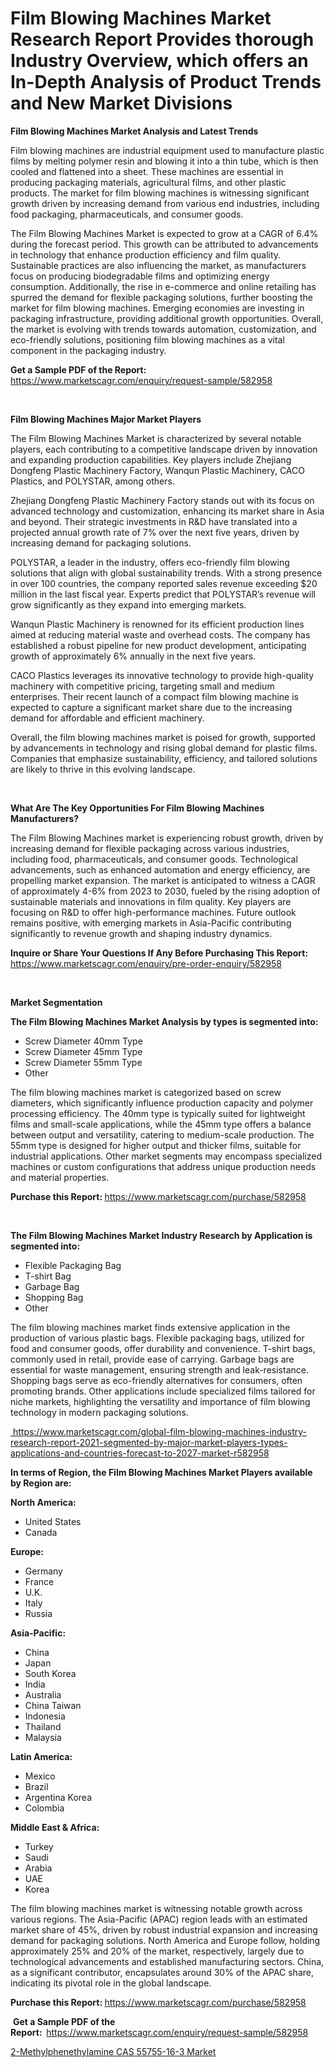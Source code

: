 <p><h1>Film Blowing Machines Market Research Report Provides thorough Industry Overview, which offers an In-Depth Analysis of Product Trends and New Market Divisions</h1></p><p><strong>Film Blowing Machines Market Analysis and Latest Trends</strong></p>
<p><p>Film blowing machines are industrial equipment used to manufacture plastic films by melting polymer resin and blowing it into a thin tube, which is then cooled and flattened into a sheet. These machines are essential in producing packaging materials, agricultural films, and other plastic products. The market for film blowing machines is witnessing significant growth driven by increasing demand from various end industries, including food packaging, pharmaceuticals, and consumer goods.</p><p>The Film Blowing Machines Market is expected to grow at a CAGR of 6.4% during the forecast period. This growth can be attributed to advancements in technology that enhance production efficiency and film quality. Sustainable practices are also influencing the market, as manufacturers focus on producing biodegradable films and optimizing energy consumption. Additionally, the rise in e-commerce and online retailing has spurred the demand for flexible packaging solutions, further boosting the market for film blowing machines. Emerging economies are investing in packaging infrastructure, providing additional growth opportunities. Overall, the market is evolving with trends towards automation, customization, and eco-friendly solutions, positioning film blowing machines as a vital component in the packaging industry.</p></p>
<p><strong>Get a Sample PDF of the Report:&nbsp;</strong> <a href="https://www.marketscagr.com/enquiry/request-sample/582958?utm_campaign=2383&utm_medium=2&utm_source=Github&utm_content=ia&utm_term=23032025&utm_id=film-blowing-machines">https://www.marketscagr.com/enquiry/request-sample/582958</a></p>
<p>&nbsp;</p>
<p><strong>Film Blowing Machines Major Market Players</strong></p>
<p><p>The Film Blowing Machines Market is characterized by several notable players, each contributing to a competitive landscape driven by innovation and expanding production capabilities. Key players include Zhejiang Dongfeng Plastic Machinery Factory, Wanqun Plastic Machinery, CACO Plastics, and POLYSTAR, among others.</p><p>Zhejiang Dongfeng Plastic Machinery Factory stands out with its focus on advanced technology and customization, enhancing its market share in Asia and beyond. Their strategic investments in R&D have translated into a projected annual growth rate of 7% over the next five years, driven by increasing demand for packaging solutions.</p><p>POLYSTAR, a leader in the industry, offers eco-friendly film blowing solutions that align with global sustainability trends. With a strong presence in over 100 countries, the company reported sales revenue exceeding $20 million in the last fiscal year. Experts predict that POLYSTAR’s revenue will grow significantly as they expand into emerging markets.</p><p>Wanqun Plastic Machinery is renowned for its efficient production lines aimed at reducing material waste and overhead costs. The company has established a robust pipeline for new product development, anticipating growth of approximately 6% annually in the next five years.</p><p>CACO Plastics leverages its innovative technology to provide high-quality machinery with competitive pricing, targeting small and medium enterprises. Their recent launch of a compact film blowing machine is expected to capture a significant market share due to the increasing demand for affordable and efficient machinery.</p><p>Overall, the film blowing machines market is poised for growth, supported by advancements in technology and rising global demand for plastic films. Companies that emphasize sustainability, efficiency, and tailored solutions are likely to thrive in this evolving landscape.</p></p>
<p>&nbsp;</p>
<p><strong>What Are The Key Opportunities For Film Blowing Machines Manufacturers?</strong></p>
<p><p>The Film Blowing Machines market is experiencing robust growth, driven by increasing demand for flexible packaging across various industries, including food, pharmaceuticals, and consumer goods. Technological advancements, such as enhanced automation and energy efficiency, are propelling market expansion. The market is anticipated to witness a CAGR of approximately 4-6% from 2023 to 2030, fueled by the rising adoption of sustainable materials and innovations in film quality. Key players are focusing on R&D to offer high-performance machines. Future outlook remains positive, with emerging markets in Asia-Pacific contributing significantly to revenue growth and shaping industry dynamics.</p></p>
<p><strong>Inquire or Share Your Questions If Any Before Purchasing This Report:</strong> <a href="https://www.marketscagr.com/enquiry/pre-order-enquiry/582958?utm_campaign=2383&utm_medium=2&utm_source=Github&utm_content=ia&utm_term=23032025&utm_id=film-blowing-machines">https://www.marketscagr.com/enquiry/pre-order-enquiry/582958</a></p>
<p>&nbsp;</p>
<p><strong>Market Segmentation</strong></p>
<p><strong>The Film Blowing Machines Market Analysis by types is segmented into:</strong></p>
<p><ul><li>Screw Diameter 40mm Type</li><li>Screw Diameter 45mm Type</li><li>Screw Diameter 55mm Type</li><li>Other</li></ul></p>
<p><p>The film blowing machines market is categorized based on screw diameters, which significantly influence production capacity and polymer processing efficiency. The 40mm type is typically suited for lightweight films and small-scale applications, while the 45mm type offers a balance between output and versatility, catering to medium-scale production. The 55mm type is designed for higher output and thicker films, suitable for industrial applications. Other market segments may encompass specialized machines or custom configurations that address unique production needs and material properties.</p></p>
<p><strong>Purchase this Report:&nbsp;</strong><a href="https://www.marketscagr.com/purchase/582958?utm_campaign=2383&utm_medium=2&utm_source=Github&utm_content=ia&utm_term=23032025&utm_id=film-blowing-machines">https://www.marketscagr.com/purchase/582958</a></p>
<p>&nbsp;</p>
<p><strong>The Film Blowing Machines Market Industry Research by Application is segmented into:</strong></p>
<p><ul><li>Flexible Packaging Bag</li><li>T-shirt Bag</li><li>Garbage Bag</li><li>Shopping Bag</li><li>Other</li></ul></p>
<p><p>The film blowing machines market finds extensive application in the production of various plastic bags. Flexible packaging bags, utilized for food and consumer goods, offer durability and convenience. T-shirt bags, commonly used in retail, provide ease of carrying. Garbage bags are essential for waste management, ensuring strength and leak-resistance. Shopping bags serve as eco-friendly alternatives for consumers, often promoting brands. Other applications include specialized films tailored for niche markets, highlighting the versatility and importance of film blowing technology in modern packaging solutions.</p></p>
<p><a href="https://www.marketscagr.com/global-film-blowing-machines-industry-research-report-2021-segmented-by-major-market-players-types-applications-and-countries-forecast-to-2027-market-r582958?utm_campaign=2383&utm_medium=2&utm_source=Github&utm_content=ia&utm_term=23032025&utm_id=film-blowing-machines">&nbsp;https://www.marketscagr.com/global-film-blowing-machines-industry-research-report-2021-segmented-by-major-market-players-types-applications-and-countries-forecast-to-2027-market-r582958</a></p>
<p><strong>In terms of Region, the Film Blowing Machines Market Players available by Region are:</strong></p>
<p>
    <p> <strong> North America: </strong>
        <ul>
            <li>United States</li>
            <li>Canada</li>
        </ul>
        </p> 
    <p> <strong> Europe: </strong>
        <ul>
            <li>Germany</li>
            <li>France</li>
            <li>U.K.</li>
            <li>Italy</li>
            <li>Russia</li>
        </ul>
        </p> 
    <p> <strong> Asia-Pacific: </strong>
        <ul>
            <li>China</li>
            <li>Japan</li>
            <li>South Korea</li>
            <li>India</li>
            <li>Australia</li>
            <li>China Taiwan</li>
            <li>Indonesia</li>
            <li>Thailand</li>
            <li>Malaysia</li>
        </ul>
        </p> 
    <p> <strong> Latin America: </strong>
        <ul>
            <li>Mexico</li>
            <li>Brazil</li>
            <li>Argentina Korea</li>
            <li>Colombia</li>
        </ul>
        </p> 
    <p> <strong> Middle East & Africa: </strong>
        <ul>
            <li>Turkey</li>
            <li>Saudi</li>
            <li>Arabia</li>
            <li>UAE</li>
            <li>Korea</li>
        </ul>
    </p>
    </p>
<p><p>The film blowing machines market is witnessing notable growth across various regions. The Asia-Pacific (APAC) region leads with an estimated market share of 45%, driven by robust industrial expansion and increasing demand for packaging solutions. North America and Europe follow, holding approximately 25% and 20% of the market, respectively, largely due to technological advancements and established manufacturing sectors. China, as a significant contributor, encapsulates around 30% of the APAC share, indicating its pivotal role in the global landscape.</p></p>
<p><strong>Purchase this Report: </strong><a href="https://www.marketscagr.com/purchase/582958?utm_campaign=2383&utm_medium=2&utm_source=Github&utm_content=ia&utm_term=23032025&utm_id=film-blowing-machines">https://www.marketscagr.com/purchase/582958</a></p>
<p>&nbsp;<strong>Get a Sample PDF of the Report:&nbsp;&nbsp;</strong><a href="https://www.marketscagr.com/enquiry/request-sample/582958?utm_campaign=2383&utm_medium=2&utm_source=Github&utm_content=ia&utm_term=23032025&utm_id=film-blowing-machines">https://www.marketscagr.com/enquiry/request-sample/582958</a></p>
<p><strong></strong></p>
<p><p><a href="https://github.com/semiensamuel72378/Market-Research-Report-List-1/blob/main/2-methylphenethylamine-cas-55755-16-3-market.md?utm_campaign=2383&utm_medium=2&utm_source=Github&utm_content=ia&utm_term=23032025&utm_id=film-blowing-machines">2-Methylphenethylamine CAS 55755-16-3 Market</a></p></p>